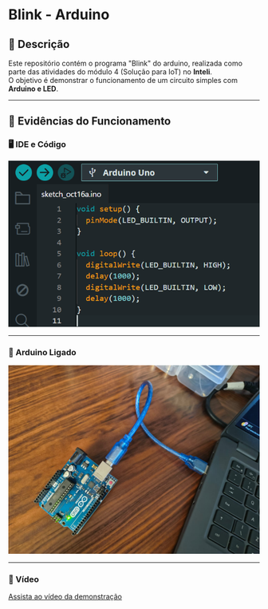 # Blink - Arduino

## 📌 Descrição
Este repositório contém o programa "Blink" do arduino, realizada como parte das atividades do módulo 4 (Solução para IoT) no **Inteli**.  
O objetivo é demonstrar o funcionamento de um circuito simples com **Arduino e LED**.

---

## 📸 Evidências do Funcionamento

### 🖥️ IDE e Código
![IDE com o código](assets/ide_codigo.png)

---

### 🔌 Arduino Ligado
![Arduino conectado com LED aceso](assets/arduino_led.jpg)

---

### 🎥 Vídeo
[Assista ao vídeo da demonstração](https://drive.google.com/file/d/1TGxzHJ7pJhpqDY0Qc0znkuLfX9DIVqUk/view?usp=sharing)
